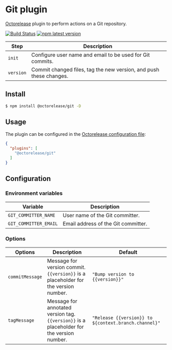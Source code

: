 # Git plugin

[Octorelease](https://github.com/octorelease/octorelease) plugin to perform actions on a Git repository.

[![Build Status](https://github.com/octorelease/octorelease/workflows/Test/badge.svg)](https://github.com/octorelease/octorelease/actions?query=workflow%3ATest+branch%3Amaster)
[![npm latest version](https://img.shields.io/npm/v/@octorelease/git/latest.svg)](https://www.npmjs.com/package/@octorelease/git)
<!-- [![npm next version](https://img.shields.io/npm/v/@octorelease/git/next.svg)](https://www.npmjs.com/package/@octorelease/git) -->

| Step | Description |
|------|-------------|
| `init` | Configure user name and email to be used for Git commits. |
| `version` | Commit changed files, tag the new version, and push these changes. |

## Install

```bash
$ npm install @octorelease/git -D
```

## Usage

The plugin can be configured in the [Octorelease configuration file](https://github.com/octorelease/octorelease/blob/master/docs/usage.md#configuration):

```json
{
  "plugins": [
    "@octorelease/git"
  ]
}
```

## Configuration

### Environment variables

| Variable | Description |
| -------- | ----------- |
| `GIT_COMMITTER_NAME` | User name of the Git committer. |
| `GIT_COMMITTER_EMAIL` | Email address of the Git committer. |

### Options

| Options | Description | Default |
| ------- | ----------- | ------- |
| `commitMessage` | Message for version commit. `{{version}}` is a placeholder for the version number. | `"Bump version to {{version}}"` |
| `tagMessage` | Message for annotated version tag. `{{version}}` is a placeholder for the version number. | `"Release {{version}} to ${context.branch.channel}"` |
